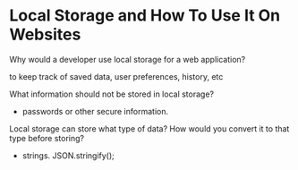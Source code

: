 # Local Storage and How To Use It On Websites

Why would a developer use local storage for a web application?

to keep track of saved data, user preferences, history, etc

What information should not be stored in local storage?

- passwords or other secure information.

Local storage can store what type of data? How would you convert it to that type before storing?

- strings.  JSON.stringify();

